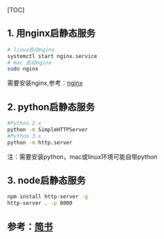 [TOC]
## 1. 用nginx启静态服务

```bash
# linux启动nginx
systemctl start nginx.service 
# mac 启动nginx
sudo nginx
```

需要安装nginx,参考：[nginx](http://nginx.org/)

## 2. python启静态服务

```bash
#Python 2.x 
python -m SimpleHTTPServer  
#Python 3.x 
python -m http.server
```

注：需要安装python，mac或linux环境可能自带python

## 3. node启静态服务
```bash
npm install http-server -g
http-server . -p 8000
```


## 参考：[简书](https://www.jianshu.com/p/9650328bbeff)

